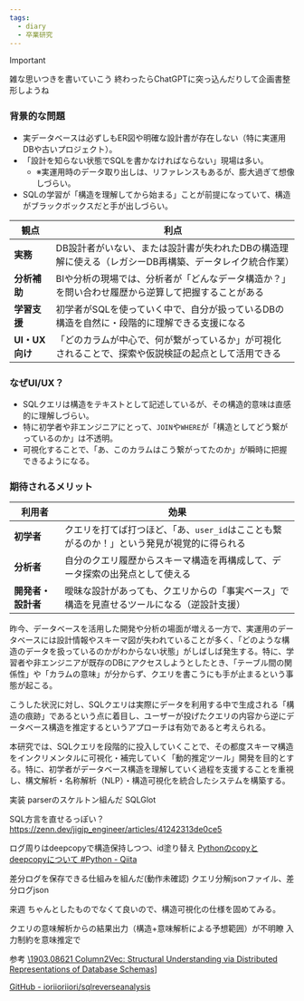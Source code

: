 ```yaml
---
tags:
  - diary
  - 卒業研究
---
```

> [!IMPORTANT]
> 雑な思いつきを書いていこう
> 終わったらChatGPTに突っ込んだりして企画書整形しようね


### 背景的な問題

- 実データベースは必ずしもER図や明確な設計書が存在しない（特に実運用DBや古いプロジェクト）。
- 「設計を知らない状態でSQLを書かなければならない」現場は多い。
	- ※実運用時のデータ取り出しは、リファレンスもあるが、膨大過ぎて想像しづらい。
- SQLの学習が「構造を理解してから始まる」ことが前提になっていて、構造がブラックボックスだと手が出しづらい。

| 観点          | 利点                                                     |
| ----------- | ------------------------------------------------------ |
| **実務**      | DB設計者がいない、または設計書が失われたDBの構造理解に使える（レガシーDB再構築、データレイク統合作業） |
| **分析補助**    | BIや分析の現場では、分析者が「どんなデータ構造か？」を問い合わせ履歴から逆算して把握することがある     |
| **学習支援**    | 初学者がSQLを使っていく中で、自分が扱っているDBの構造を自然に・段階的に理解できる支援になる       |
| **UI・UX向け** | 「どのカラムが中心で、何が繋がっているか」が可視化されることで、探索や仮説検証の起点として活用できる     |

### なぜUI/UX？

- SQLクエリは構造をテキストとして記述しているが、その構造的意味は直感的に理解しづらい。
- 特に初学者や非エンジニアにとって、`JOIN`や`WHERE`が「構造としてどう繋がっているのか」は不透明。
- 可視化することで、「あ、このカラムはこう繋がってたのか」が瞬時に把握できるようになる。

###  期待されるメリット

| 利用者         | 効果                                                 |
| ----------- | -------------------------------------------------- |
| **初学者**     | クエリを打てば打つほど、「あ、`user_id`はこことも繋がるのか！」という発見が視覚的に得られる |
| **分析者**     | 自分のクエリ履歴からスキーマ構造を再構成して、データ探索の出発点として使える             |
| **開発者・設計者** | 曖昧な設計があっても、クエリからの「事実ベース」で構造を見直せるツールになる（逆設計支援）      |



昨今、データベースを活用した開発や分析の場面が増える一方で、実運用のデータベースには設計情報やスキーマ図が失われていることが多く、「どのような構造のデータを扱っているのかがわからない状態」がしばしば発生する。特に、学習者や非エンジニアが既存のDBにアクセスしようとしたとき、「テーブル間の関係性」や「カラムの意味」が分からず、クエリを書こうにも手が止まるという事態が起こる。

こうした状況に対し、SQLクエリは実際にデータを利用する中で生成される「構造の痕跡」であるという点に着目し、ユーザーが投げたクエリの内容から逆にデータベース構造を推定するというアプローチは有効であると考えられる。

本研究では、SQLクエリを段階的に投入していくことで、その都度スキーマ構造をインクリメンタルに可視化・補完していく「動的推定ツール」開発を目的とする。特に、初学者がデータベース構造を理解していく過程を支援することを重視し、構文解析・名称解析（NLP）・構造可視化を統合したシステムを構築する。


実装
parserのスケルトン組んだ
SQLGlot

SQL方言を直せるっぽい？
https://zenn.dev/jigjp_engineer/articles/41242313de0ce5

ログ周りはdeepcopyで構造保持しつつ、id塗り替え
[Pythonのcopyとdeepcopyについて #Python - Qiita](https://qiita.com/Kaz_K/items/a3d619b9e670e689b6db)

差分ログを保存できる仕組みを組んだ(動作未確認)
クエリ分解jsonファイル、差分ログjson

来週
ちゃんとしたものでなくて良いので、構造可視化の仕様を固めてみる。



クエリの意味解析からの結果出力（構造+意味解析による予想範囲）が不明瞭
入力制約を意味推定で

参考
[\1903.08621 Column2Vec: Structural Understanding via Distributed Representations of Database Schemas](https://arxiv.org/abs/1903.08621)]

[GitHub - ioriioriiori/sqlreverseanalysis](https://github.com/ioriioriiori/sqlreverseanalysis)